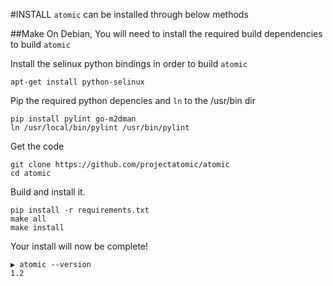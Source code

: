 #INSTALL
`atomic` can be installed through below methods

##Make
On Debian, You will need to install the required build dependencies to build `atomic`

Install the selinux python bindings in order to build `atomic`
```
apt-get install python-selinux

```

Pip the required python depencies and `ln` to the /usr/bin dir
```
pip install pylint go-m2dman
ln /usr/local/bin/pylint /usr/bin/pylint
```


Get the code
```
git clone https://github.com/projectatomic/atomic
cd atomic
```

Build and install it.
```
pip install -r requirements.txt
make all
make install
```

Your install will now be complete!

```
▶ atomic --version
1.2
```
